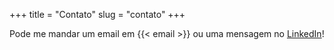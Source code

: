 +++
title = "Contato"
slug = "contato"
+++

Pode me mandar um email em {{< email >}} ou uma mensagem no [LinkedIn](https://www.linkedin.com/in/paulohfm/)!
